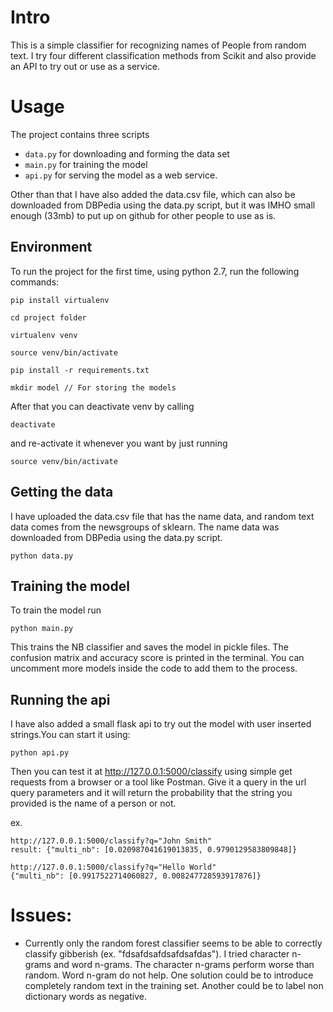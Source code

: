 Intro
=====
This is a simple classifier for recognizing names of People from random text.
I try four different classification methods from Scikit and also provide an
API to try out or use as a service.

Usage
=====
The project contains three scripts

  - `data.py` for downloading and forming the data set
  - `main.py` for training the model
  - `api.py` for serving the model as a web service.

Other than that I have also added the data.csv file, which can also be
downloaded from DBPedia using the data.py script, but it was IMHO small enough
(33mb) to put up on github for other people to use as is.

Environment
-----------
To run the project for the first time, using python 2.7, run the following
commands:

    pip install virtualenv

    cd project folder

    virtualenv venv

    source venv/bin/activate

    pip install -r requirements.txt

    mkdir model // For storing the models

After that you can deactivate venv by calling

    deactivate

and re-activate it whenever you want by just running

    source venv/bin/activate


Getting the data
----------------
I have uploaded the data.csv file that has the name data, and random text data
comes from the newsgroups of sklearn. The name data was downloaded from DBPedia
using the data.py script.

    python data.py

Training the model
------------------
To train the model run

    python main.py

This trains the NB classifier and saves the model in pickle files. The
confusion matrix and accuracy score is printed in the terminal. You can
uncomment more models inside the code to add them to the process.

Running the api
---------------
I have also added a small flask api to try out the model with user inserted
strings.You can start it using:

    python api.py

Then you can test it at http://127.0.0.1:5000/classify using simple get
requests from a browser or a tool like Postman. Give it a query in the url
query parameters and it will return the probability that the string you
provided is the name of a person or not.

  ex.

    http://127.0.0.1:5000/classify?q="John Smith"
    result: {"multi_nb": [0.020987041619013835, 0.9790129583809848]}

    http://127.0.0.1:5000/classify?q="Hello World"
    {"multi_nb": [0.9917522714060827, 0.008247728593917876]}


Issues:
=======

  - Currently only the random forest classifier seems to be able to correctly
  classify gibberish (ex. "fdsafdsafdsafdsafdas"). I tried character n-grams
  and word n-grams. The character n-grams perform worse than random. Word
  n-gram do not help. One solution could be to introduce completely random text
  in the training set. Another could be to label non dictionary words as negative.

